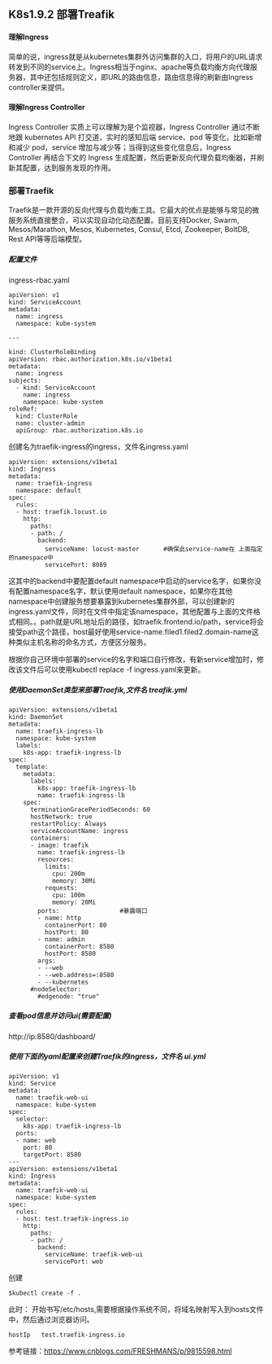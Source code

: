 ## K8s1.9.2 部署Treafik


#### 理解Ingress

简单的说，ingress就是从kubernetes集群外访问集群的入口，将用户的URL请求转发到不同的service上。Ingress相当于nginx、apache等负载均衡方向代理服务器，其中还包括规则定义，即URL的路由信息，路由信息得的刷新由Ingress controller来提供。


#### 理解Ingress Controller

Ingress Controller 实质上可以理解为是个监视器，Ingress Controller 通过不断地跟 kubernetes API 打交道，实时的感知后端 service、pod 等变化，比如新增和减少 pod，service 增加与减少等；当得到这些变化信息后，Ingress Controller 再结合下文的 Ingress 生成配置，然后更新反向代理负载均衡器，并刷新其配置，达到服务发现的作用。


### 部署Traefik

Traefik是一款开源的反向代理与负载均衡工具。它最大的优点是能够与常见的微服务系统直接整合，可以实现自动化动态配置。目前支持Docker, Swarm, Mesos/Marathon, Mesos, Kubernetes, Consul, Etcd, Zookeeper, BoltDB, Rest API等等后端模型。


##### 配置文件

ingress-rbac.yaml

    apiVersion: v1
	kind: ServiceAccount
	metadata:
	  name: ingress
	  namespace: kube-system
	
	---
	
	kind: ClusterRoleBinding
	apiVersion: rbac.authorization.k8s.io/v1beta1
	metadata:
	  name: ingress
	subjects:
	  - kind: ServiceAccount
	    name: ingress
	    namespace: kube-system
	roleRef:
	  kind: ClusterRole
	  name: cluster-admin
	  apiGroup: rbac.authorization.k8s.io
    

创建名为traefik-ingress的ingress，文件名ingress.yaml


    apiVersion: extensions/v1beta1
	kind: Ingress
	metadata:
	  name: traefik-ingress
	  namespace: default
	spec:
	  rules:
	  - host: traefik.locust.io
	    http:
	      paths:
	      - path: /
	        backend:
	          serviceName: locust-master　　　　#确保此service-name在 上面指定的namespace中
	          servicePort: 8089


这其中的backend中要配置default namespace中启动的service名字，如果你没有配置namespace名字，默认使用default namespace，如果你在其他namespace中创建服务想要暴露到kubernetes集群外部，可以创建新的ingress.yaml文件，同时在文件中指定该namespace，其他配置与上面的文件格式相同。。path就是URL地址后的路径，如traefik.frontend.io/path，service将会接受path这个路径，host最好使用service-name.filed1.filed2.domain-name这种类似主机名称的命名方式，方便区分服务。

根据你自己环境中部署的service的名字和端口自行修改，有新service增加时，修改该文件后可以使用kubectl replace -f ingress.yaml来更新。

##### 使用DaemonSet类型来部署Traefik,文件名 treafik.yml

    apiVersion: extensions/v1beta1
	kind: DaemonSet
	metadata:
	  name: traefik-ingress-lb
	  namespace: kube-system
	  labels:
	    k8s-app: traefik-ingress-lb
	spec:
	  template:
	    metadata:
	      labels:
	        k8s-app: traefik-ingress-lb
	        name: traefik-ingress-lb
	    spec:
	      terminationGracePeriodSeconds: 60
	      hostNetwork: true
	      restartPolicy: Always
	      serviceAccountName: ingress
	      containers:
	      - image: traefik
	        name: traefik-ingress-lb
	        resources:
	          limits:
	            cpu: 200m
	            memory: 30Mi
	          requests:
	            cpu: 100m
	            memory: 20Mi
	        ports:　　　　　　　　　　#暴露端口
	        - name: http
	          containerPort: 80
	          hostPort: 80
	        - name: admin
	          containerPort: 8580
	          hostPort: 8580
	        args:
	        - --web
	        - --web.address=:8580
	        - --kubernetes
	      #nodeSelector:
	        #edgenode: "true"


##### 查看pod信息并访问ui(需要配置)

http://ip:8580/dashboard/

##### 使用下面的yaml配置来创建Traefik的ingress，文件名 ui.yml



    apiVersion: v1
	kind: Service
	metadata:
	  name: traefik-web-ui
	  namespace: kube-system
	spec:
	  selector:
	    k8s-app: traefik-ingress-lb
	  ports:
	  - name: web
	    port: 80
	    targetPort: 8580
	---
	apiVersion: extensions/v1beta1
	kind: Ingress
	metadata:
	  name: traefik-web-ui
	  namespace: kube-system
	spec:
	  rules:
	  - host: test.traefik-ingress.io
	    http:
	      paths:
	      - path: /
	        backend:
	          serviceName: traefik-web-ui
	          servicePort: web


创建

    $kubectl create -f .

此时：
开始书写/etc/hosts,需要根据操作系统不同，将域名映射写入到hosts文件中，然后通过浏览器访问。

    hostIp   test.traefik-ingress.io



参考链接：https://www.cnblogs.com/FRESHMANS/p/9815598.html
